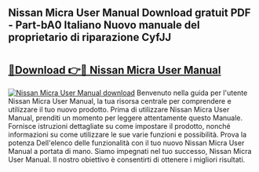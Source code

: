 ## Nissan Micra User Manual Download gratuit PDF - Part-bA0 Italiano Nuovo manuale del proprietario di riparazione CyfJJ

# <h2><a href="http://dfc1656.blite.top/?on=Nissan+Micra+User+Manual">🔗Download 👉🔴 Nissan Micra User Manual</a></h2>

[![Nissan Micra User Manual download](https://i.imgur.com/lujVjoI.png)](http://dfc1656.blite.top/?on=Nissan+Micra+User+Manual)
Benvenuto nella guida per l'utente Nissan Micra User Manual, la tua risorsa centrale per comprendere e utilizzare il tuo nuovo prodotto. Prima di utilizzare Nissan Micra User Manual, prenditi un momento per leggere attentamente questo Manuale. Fornisce istruzioni dettagliate su come impostare il prodotto, nonché informazioni su come utilizzare le sue varie funzioni e possibilità. Prova la potenza Dell'elenco delle funzionalità con il tuo nuovo Nissan Micra User Manual a portata di mano. Siamo impegnati nel tuo successo, Nissan Micra User Manual. Il nostro obiettivo è consentirti di ottenere i migliori risultati.
